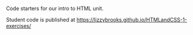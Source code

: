 Code starters for our intro to HTML unit. 

Student code is published at https://lizzybrooks.github.io/HTMLandCSS-1-exercises/
